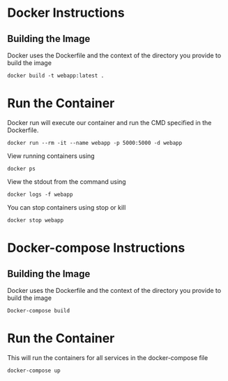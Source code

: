 

# Docker Instructions

## Building the Image

Docker uses the Dockerfile and the context of the directory you provide to build the image 

```
docker build -t webapp:latest .
```

# Run the Container

Docker run will execute our container and run the CMD specified in the Dockerfile. 

```
docker run --rm -it --name webapp -p 5000:5000 -d webapp
```

View running containers using 

```
docker ps
```

View the stdout from the command using

```
docker logs -f webapp
```

You can stop containers using stop or kill

```
docker stop webapp
```

# Docker-compose Instructions

## Building the Image

Docker uses the Dockerfile and the context of the directory you provide to build the image 

```
Docker-compose build
```

# Run the Container

This will run the containers for all services in the docker-compose file

```
docker-compose up
```


